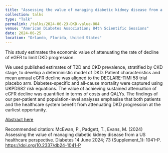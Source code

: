 ```yaml
---
title: "Assessing the value of managing diabetic kidney disease from a US healthcare perspective"
collection: talks
type: "Talk"
permalink: /talks/2024-06-23-DKD-value-004
venue: "American Diabetes Association; 84th Scientific Sessions"
date: 2024-06-25
location: "Orlando, Florida, United States"
---
```


This study estimates the economic value of attenuating the rate of decline of eGFR to limit DKD progression. 

We used published estimates of T2D and CKD prevalence, stratified by CKD stage, to develop a deterministic model of DKD. Patient characteristics and mean annual eGFR decline was aligned to the DECLARE-TIMI 58 trial placebo arm. Diabetes-specific and all-cause mortality were captured using UKPDS82 risk equations. The value of achieving sustained attenuation of eGFR decline was quantified in terms of costs and QALYs. The findings of our per-patient and population-level analyses emphasise that both patients and the healthcare system benefit from attenuating DKD progression at the earliest opportunity.

[Abstract here](https://doi.org/10.2337/db24-1041-P)

Recommended citation: McEwan, P., Padgett, T., Evans, M. (2024) Assessing the value of managing diabetic kidney disease from a US healthcare perspective. Diabetes 14 June 2024; 73 (Supplement_1): 1041–P. https://doi.org/10.2337/db24-1041-P